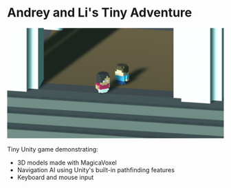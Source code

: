 # Andrey and Li's Tiny Adventure

![Two characters sitting in a temple](./screenshot.png)

Tiny Unity game demonstrating:

- 3D models made with MagicaVoxel
- Navigation AI using Unity's built-in pathfinding features
- Keyboard and mouse input
